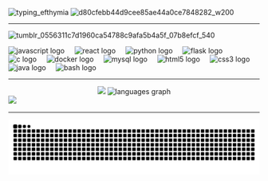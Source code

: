 ![typing_efthymia](https://github.com/user-attachments/assets/0cd2cc4e-74b3-4ce6-8794-42d4b32de786)                                                                                                                               ![d80cfebb44d9cee85ae44a0ce7848282_w200](https://github.com/user-attachments/assets/099cf331-5203-451f-b098-16d4e9b8a86d)

---

![tumblr_0556311c7d1960ca54788c9afa5b4a5f_07b8efcf_540](https://github.com/user-attachments/assets/ac008699-e5a1-47b8-87b0-812813461e70) 
<div align="left">
  <img src="https://cdn.jsdelivr.net/gh/devicons/devicon/icons/javascript/javascript-original.svg" height="30" alt="javascript logo" />
  <img width="12" />
  <img src="https://cdn.jsdelivr.net/gh/devicons/devicon/icons/react/react-original.svg" height="30" alt="react logo" />
  <img width="12" />
  <img src="https://cdn.jsdelivr.net/gh/devicons/devicon/icons/python/python-original.svg" height="30" alt="python logo" />
  <img width="12" />
  <img src="https://cdn.jsdelivr.net/gh/devicons/devicon/icons/flask/flask-original.svg" height="30" alt="flask logo" />
  <img width="12" />
  <img src="https://cdn.jsdelivr.net/gh/devicons/devicon/icons/c/c-original.svg" height="30" alt="c logo" />
  <img width="12" />
  <img src="https://cdn.jsdelivr.net/gh/devicons/devicon/icons/docker/docker-original.svg" height="30" alt="docker logo" />
  <img width="12" />
  <img src="https://cdn.jsdelivr.net/gh/devicons/devicon/icons/mysql/mysql-original.svg" height="30" alt="mysql logo" />
  <img width="12" />
  <img src="https://cdn.jsdelivr.net/gh/devicons/devicon/icons/html5/html5-original.svg" height="30" alt="html5 logo" />
  <img width="12" />
  <img src="https://cdn.jsdelivr.net/gh/devicons/devicon/icons/css3/css3-original.svg" height="30" alt="css3 logo" />
  <img width="12" />
  <img src="https://cdn.jsdelivr.net/gh/devicons/devicon/icons/java/java-original.svg" height="30" alt="java logo" />
  <img width="12" />
  <img src="https://cdn.jsdelivr.net/gh/devicons/devicon/icons/bash/bash-original.svg" height="30" alt="bash logo" />
</div>

---
<div align="center">
  <img src="https://github-readme-stats.vercel.app/api?username=efthymiapp&show_icons=true&include_all_commits=true&count_private=true&theme=dracula&hide_border=false&rank_icon=percentile&custom_title=GitHub+Stats&show=contributions" />
  <img src="https://github-readme-stats.vercel.app/api/top-langs?username=efthymiapp&locale=en&hide_title=false&layout=compact&card_width=320&langs_count=5&theme=dracula&hide_border=false" height="150" alt="languages graph"  />
</div>

<img src="https://github-profile-trophy.vercel.app/?username=efthymiapp&theme=dracula&margin-w=15&margin-h=15" />

---

<img src="https://raw.githubusercontent.com/efthymiapp/efthymiapp/output/snake.svg" alt="Snake animation" />
